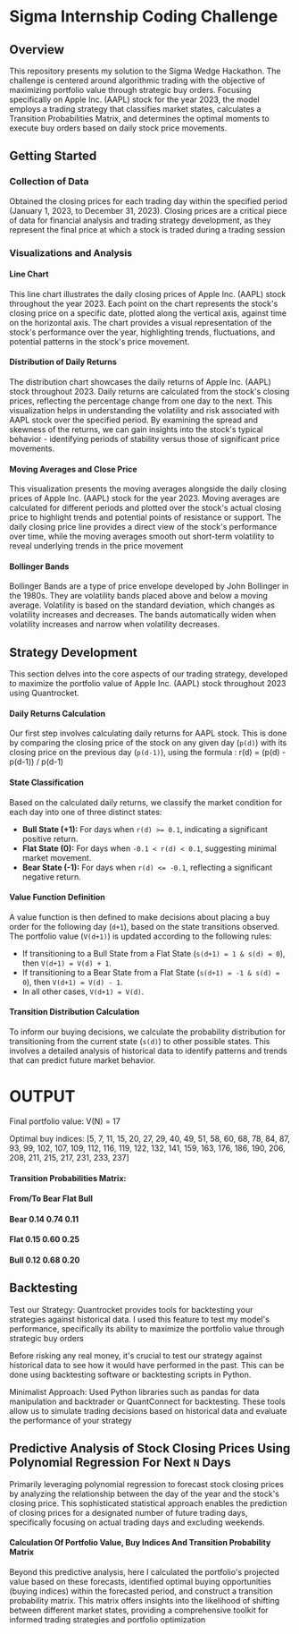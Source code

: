 # Sigma Internship Coding Challenge

## Overview
This repository presents my solution to the Sigma Wedge Hackathon. The challenge is centered around algorithmic trading with the objective of maximizing portfolio value through strategic buy orders. Focusing specifically on Apple Inc. (AAPL) stock for the year 2023, the model employs a trading strategy that classifies market states, calculates a Transition Probabilities Matrix, and determines the optimal moments to execute buy orders based on daily stock price movements.

## Getting Started

### Collection of Data
Obtained the closing prices for each trading day within the specified period (January 1, 2023, to December 31, 2023). Closing prices are a critical piece of data for financial analysis and trading strategy development, as they represent the final price at which a stock is traded during a trading session

### Visualizations and Analysis
#### Line Chart
This line chart illustrates the daily closing prices of Apple Inc. (AAPL) stock throughout the year 2023. Each point on the chart represents the stock's closing price on a specific date, plotted along the vertical axis, against time on the horizontal axis. The chart provides a visual representation of the stock's performance over the year, highlighting trends, fluctuations, and potential patterns in the stock's price movement.

#### Distribution of Daily Returns
The distribution chart showcases the daily returns of Apple Inc. (AAPL) stock throughout 2023. Daily returns are calculated from the stock's closing prices, reflecting the percentage change from one day to the next. This visualization helps in understanding the volatility and risk associated with AAPL stock over the specified period. By examining the spread and skewness of the returns, we can gain insights into the stock's typical behavior - identifying periods of stability versus those of significant price movements.

#### Moving Averages and Close Price
This visualization presents the moving averages alongside the daily closing prices of Apple Inc. (AAPL) stock for the year 2023. Moving averages are calculated for different periods and plotted over the stock's actual closing price to highlight trends and potential points of resistance or support. The daily closing price line provides a direct view of the stock's performance over time, while the moving averages smooth out short-term volatility to reveal underlying trends in the price movement

#### Bollinger Bands
Bollinger Bands are a type of price envelope developed by John Bollinger in the 1980s. They are volatility bands placed above and below a moving average. Volatility is based on the standard deviation, which changes as volatility increases and decreases. The bands automatically widen when volatility increases and narrow when volatility decreases.

## Strategy Development
This section delves into the core aspects of our trading strategy, developed to maximize the portfolio value of Apple Inc. (AAPL) stock throughout 2023 using Quantrocket.

#### Daily Returns Calculation
Our first step involves calculating daily returns for AAPL stock. This is done by comparing the closing price of the stock on any given day (`p(d)`) with its closing price on the previous day (`p(d-1)`), using the formula : r(d) = (p(d) - p(d-1)) / p(d-1)

#### State Classification
Based on the calculated daily returns, we classify the market condition for each day into one of three distinct states:

- **Bull State (+1):** For days when `r(d) >= 0.1`, indicating a significant positive return.
- **Flat State (0):** For days when `-0.1 < r(d) < 0.1`, suggesting minimal market movement.
- **Bear State (-1):** For days when `r(d) <= -0.1`, reflecting a significant negative return.

#### Value Function Definition
A value function is then defined to make decisions about placing a buy order for the following day (`d+1`), based on the state transitions observed. The portfolio value (`V(d+1)`) is updated according to the following rules:

- If transitioning to a Bull State from a Flat State (`s(d+1) = 1 & s(d) = 0`), then `V(d+1) = V(d) + 1`.
- If transitioning to a Bear State from a Flat State (`s(d+1) = -1 & s(d) = 0`), then `V(d+1) = V(d) - 1`.
- In all other cases, `V(d+1) = V(d)`.

#### Transition Distribution Calculation
To inform our buying decisions, we calculate the probability distribution for transitioning from the current state (`s(d)`) to other possible states. This involves a detailed analysis of historical data to identify patterns and trends that can predict future market behavior.

# OUTPUT
Final portfolio value: V(N) = 17

Optimal buy indices: [5, 7, 11, 15, 20, 27, 29, 40, 49, 51, 58, 60, 68, 78, 84, 87, 93, 99, 102, 107, 109, 112, 116, 119, 122, 132, 141, 159, 163, 176, 186, 190, 206, 208, 211, 215, 217, 231, 233, 237]

#### Transition Probabilities Matrix:
#### From/To	Bear	Flat	Bull	
#### Bear	    0.14	0.74	0.11	
#### Flat	    0.15	0.60	0.25	
#### Bull	    0.12	0.68	0.20

## Backtesting
Test our Strategy: Quantrocket provides tools for backtesting your strategies against historical data. I used this feature to test my model's performance, specifically its ability to maximize the portfolio value through strategic buy orders

Before risking any real money, it's crucial to test our strategy against historical data to see how it would have performed in the past. This can be done using backtesting software or backtesting scripts in Python.

Minimalist Approach: Used Python libraries such as pandas for data manipulation and backtrader or QuantConnect for backtesting. These tools allow us to simulate trading decisions based on historical data and evaluate the performance of your strategy

## Predictive Analysis of Stock Closing Prices Using Polynomial Regression For Next `N` Days
Primarily leveraging polynomial regression to forecast stock closing prices by analyzing the relationship between the day of the year and the stock's closing price. This sophisticated statistical approach enables the prediction of closing prices for a designated number of future trading days, specifically focusing on actual trading days and excluding weekends. 

#### Calculation Of Portfolio Value, Buy Indices And Transition Probability Matrix
Beyond this predictive analysis, here I calculated the portfolio's projected value based on these forecasts, identified optimal buying opportunities (buying indices) within the forecasted period, and construct a transition probability matrix. This matrix offers insights into the likelihood of shifting between different market states, providing a comprehensive toolkit for informed trading strategies and portfolio optimization
